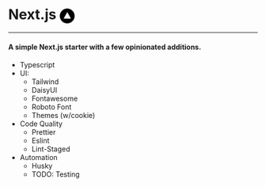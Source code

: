 # Next.js <img src="https://raw.githubusercontent.com/Fractal-Tess/Next.js/main/public/logo.png" width="30" align='center'/>

---

#### A simple Next.js starter with a few opinionated additions.

- Typescript
- UI:
  - Tailwind
  - DaisyUI
  - Fontawesome
  - Roboto Font
  - Themes (w/cookie)
- Code Quality
  - Prettier
  - Eslint
  - Lint-Staged
- Automation
  - Husky
  - TODO: Testing
